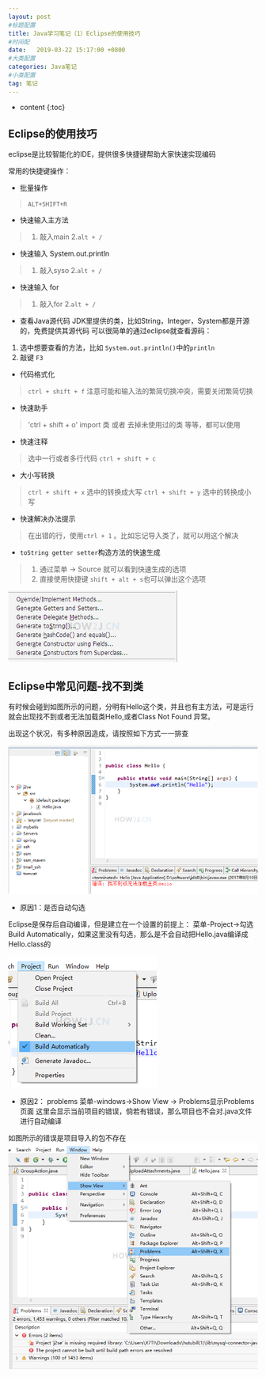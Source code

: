 ```yaml
---
layout: post
#标题配置
title: Java学习笔记（1）Eclipse的使用技巧
#时间配
date:   2019-03-22 15:17:00 +0800
#大类配置
categories: Java笔记
#小类配置
tag: 笔记
---
```


* content
{:toc}

## Eclipse的使用技巧

eclipse是比较智能化的IDE，提供很多快捷键帮助大家快速实现编码

常用的快捷键操作：

- 批量操作
> `ALT+SHIFT+R`

- 快速输入主方法
> 1. 敲入main
> 2.`alt + /`

- 快速输入 System.out.println
> 1. 敲入syso
> 2.`alt + /`

- 快速输入 for 
> 1. 敲入for
> 2.`alt + /`

- 查看Java源代码
JDK里提供的类，比如String，Integer，System都是开源的，免费提供其源代码
可以很简单的通过eclipse就查看源码：
1. 选中想要查看的方法，比如 `System.out.println()`中的`println`
2. 敲键 `F3`

- 代码格式化
> `ctrl + shift + f`
> 注意可能和输入法的繁简切换冲突，需要关闭繁简切换

- 快速助手
> 'ctrl + shift + o'
> import 类 或者 去掉未使用过的类 等等，都可以使用

- 快速注释
> 选中一行或者多行代码 `ctrl + shift + c`

- 大小写转换
> `ctrl + shift + x` 选中的转换成大写
> `ctrl + shift + y` 选中的转换成小写

- 快速解决办法提示
> 在出错的行，使用`ctrl + 1` 。比如忘记导入类了，就可以用这个解决

- `toString getter setter`构造方法的快速生成
> 1. 通过菜单 -> Source 就可以看到快速生成的选项
> 2. 直接使用快捷键 `shift + alt + s`也可以弹出这个选项

![构造方法快速生成](/styles/images/2019-03-22-how2java/1.1.png)

## Eclipse中常见问题-找不到类

有时候会碰到如图所示的问题，分明有Hello这个类，并且也有主方法，可是运行就会出现找不到或者无法加载类Hello,或者Class Not Found 异常。

出现这个状况，有多种原因造成，请按照如下方式一一排查

![](/styles/images/2019-03-22-how2java/1.2.png)

- 原因1：是否自动勾选

Eclipse是保存后自动编译，但是建立在一个设置的前提上：
菜单-Project->勾选Build Automatically，如果这里没有勾选，那么是不会自动把Hello.java编译成Hello.class的

![](/styles/images/2019-03-22-how2java/1.3.png)

- 原因2： problems
菜单-windows->Show View -> Problems显示Problems页面
这里会显示当前项目的错误，倘若有错误，那么项目也不会对.java文件进行自动编译

如图所示的错误是项目导入的包不存在
![](/styles/images/2019-03-22-how2java/1.4.png)
